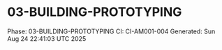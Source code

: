 # 03-BUILDING-PROTOTYPING
Phase: 03-BUILDING-PROTOTYPING
CI: CI-AM001-004
Generated: Sun Aug 24 22:41:03 UTC 2025
